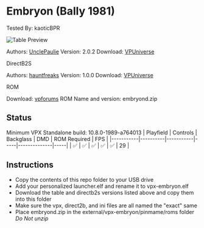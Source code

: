 # Embryon (Bally 1981)
Tested By: kaoticBPR

![Table Preview](../../images/vpx-embryon.png)

Authors: [UnclePaulie](https://vpuniverse.com/profile/16685-unclepaulie/)
Version: 2.0.2
Download: [VPUniverse](https://vpuniverse.com/files/file/15595-embryon-bally-1981-w-vr-room/)

DirectB2S

Authors: [hauntfreaks](https://vpuniverse.com/profile/5216-hauntfreaks/)
Version: 1.0.0
Download: [VPUniverse](https://vpuniverse.com/files/file/15598-embryon-bally-1980-b2s/)

ROM

Download: [vpforums](https://www.vpforums.org/index.php?app=downloads&showfile=665)
ROM Name and version: embryond.zip

## Status 

Minimum VPX Standalone build: 10.8.0-1989-a764013
| Playfield | Controls | Backglass | DMD | ROM Required | FPS | 
|-----------|----------|-----------|-----|--------------|-----|
| :white_check_mark: | :white_check_mark: | :white_check_mark: | :white_check_mark: | :white_check_mark: | 29 |

## Instructions

- Copy the contents of this repo folder to your USB drive
- Add your personalized launcher.elf and rename it to vpx-embryon.elf
- Download the table and directb2s versions listed above and copy them into this folder
- Make sure the vpx, direct2b, and ini files are all named the "exact" same
- Place embryond.zip in the external/vpx-embryon/pinmame/roms folder *Do Not unzip*



